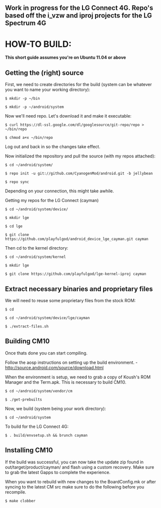 Work in progress for the LG Connect 4G. Repo's based off the i_vzw and iproj projects for the LG Spectrum 4G
--------------------------

HOW-TO BUILD:
=============

**This short guide assumes you're on Ubuntu 11.04 or above**

Getting the (right) source
--------------------------

First, we need to create directories for the build (system can be whatever you want to name your working directory):

    $ mkdir -p ~/bin

    $ mkdir -p ~/android/system

Now we'll need repo. Let's download it and make it executable:

    $ curl https://dl-ssl.google.com/dl/googlesource/git-repo/repo > ~/bin/repo

    $ chmod a+x ~/bin/repo

Log out and back in so the changes take effect.

Now initialized the repository and pull the source (with my repos attached):

    $ cd ~/android/system/
    
    $ repo init -u git://github.com/CyanogenMod/android.git -b jellybean
    
    $ repo sync

Depending on your connection, this might take awhile.

Getting my repos for the LG Connect (cayman)
	
	$ cd ~/android/system/device/

	$ mkdir lge

	$ cd lge

	$ git clone https://github.com/playfulgod/android_device_lge_cayman.git cayman

Then cd to the kernel directory:

	$ cd ~/android/system/kernel

	$ mkdir lge

	$ git clone https://github.com/playfulgod/lge-kernel-iproj cayman

Extract necessary binaries and proprietary files 
------------------------------------------------

We will need to reuse some proprietary files from the stock ROM:

    $ cd
    
    $ cd ~/android/system/device/lge/cayman
    
    $ ./extract-files.sh

Building CM10
-------------
Once thats done you can start compiling.

Follow the aosp instructions on setting up the build environment. - http://source.android.com/source/download.html

When the environment is setup, we need to grab a copy of Koush's ROM Manager and the Term.apk. This is necessary to build CM10.

    $ cd ~/android/system/vendor/cm

    $ ./get-prebuilts

Now, we build (system being your work directory):

    $ cd ~/android/system

To build for the LG Connect 4G:
    
    $ . build/envsetup.sh && brunch cayman


Installing CM10
---------------
If the build was successful, you can now take the update zip found in out/target/product/cayman/ and flash using a custom recovery. Make sure to grab the latest Gapps to complete the experience.

When you want to rebuild with new changes to the BoardConfig.mk or after syncing to the latest CM src make sure to do the following before you recompile.

    $ make clobber



